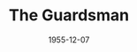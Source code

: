 ---
title: The Guardsman
date: 1955-12-07
closing_date: 1955-12-17
layout: productions
featured_image:
image_caption:
image_credit:
playbill:
Theatre: Theatre Jacksonville
Venue: Little Theatre
cast:
- Actor: Erdman Wilson, Jr.
- Actress: Peggy Gift
- Creditor: Melvin Barnert
- Critic: Richard Kaszner
- Liesl: Jane Seymour
- Mama: Mildred Thomas
- Usher: Margaret Burt
crew:
- Assistant Director:
  - Joan Pomeroy
  - Dorothy Portnoy
- Bookholder: Joan Pomeroy
- Construction and painting:
  - Abbey Fink
  - Bill West
  - Carolita Rhoads
  - Annette Getzen
  - Walter Quattlebaum
  - Eileen Quattlebaum
  - Alice Wise
  - Budd Porter
  - Happy Gift
  - Elizabeth Haller
  - Bill Tuggle
  - Nat Nunn
  - Brenda Hasty
  - Sue Henderson
  - Jane Seymour
  - Mel Barnert
  - Sid Abernathy
  - Ellis Barnert
  - Frank Ridge
  - Larry Zell
  - Jack Atkinson
  - Polly Clendening
  - Jerome Fletcher
  - Elaine Barnert
  - Rose Forney
  - Bob Biscoe
  - Jimmy Boyer
  - Richard Kaszner
  - Laurel Barton
- Costume Designer: Archie Eason
- Curtain: Melvin Barnert
- Director: Richard G. Fallon
- Light Controls:
  - Laurel Barton
  - Alice Wise
- Make-up Assistant:
  - Jane Porter
  - Eula Mae Snow
  - Polly Clendening
  - Mattie Godwin
- Make-up Chairman: Elmo Lehman
- Properties Assistant:
  - Nat Nunn
  - Carolita Rhoads
  - Rose Forney
  - Martha Packard
- Properties Chairman: Esther Barnes
- Setting and Technical Direction: George A. Ramsey, Jr.
- Sound and Music:
  - Polly Clendening
  - Jimmy Boyer
- Stage Manager: Ann Rogers
- Wardrobe Assistant:
  - Liz Whiteman
  - Winifred Horn
  - Millie Barnert
  - Eula Mae Snow
  - Pat Robson
  - Sue Henderson
  - Brenda Hasty
  - Ann Payne
- Wardrobe Chairman: Emily Parrish
- Wardrobe Construction:
  - Millie Barnert
  - Emily Parrish
  - Liz Whiteman
  - Winifred Horn
  - George Ramsey, Jr.
  - Frank Ridge
orchestra:
external_links:
---